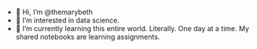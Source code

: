 - 👋 Hi, I’m @themarybeth
- 👀 I’m interested in data science.
- 🌱 I’m currently learning this entire world. Literally. One day at a time. My shared notebooks are learning assignments.

<!---
themarybeth/themarybeth is a ✨ special ✨ repository because its `README.md` (this file) appears on your GitHub profile.
You can click the Preview link to take a look at your changes.
--->
